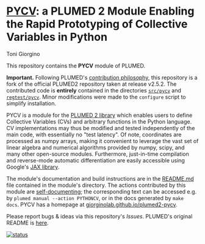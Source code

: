 [PYCV](https://giorginolab.github.io/plumed2-pycv): a PLUMED 2 Module Enabling the Rapid Prototyping of Collective Variables in Python
==========

Toni Giorgino

This repository contains the **PYCV** module of PLUMED. 

**Important.** Following PLUMED's [contribution philosophy](https://www.plumed.org/doc-v2.5/developer-doc/html/_how_to_contribute_to_plumed.html), this repository is a fork of the official PLUMED2 repository taken at release v2.5.2. The contributed code is **entirely** contained in the directories [`src/pycv`](src/pycv) and [`regtest/pycv`](regtest/pycv).  Minor modifications were made to the `configure` script to simplify installation.


PYCV is a module for the [PLUMED 2 library](https://www.plumed.org) which enables users to define Collective Variables (CVs) and arbitrary functions in the Python language. CV implementations may thus be modified and tested independently of the main code, with essentially no "test latency". Of note, coordinates are processed as numpy arrays, making it convenient to leverage the vast set of linear algebra and numerical algorithms provided by numpy, scipy, and many other open-source modules. Furthermore, just-in-time compilation and reverse-mode automatic differentiation are easily accessible using Google's [JAX library](https://github.com/google/jax).

The module's documentation and build instructions are in the [README.md](src/pycv/README.md) file contained in the module's directory. The actions contributed by this module are [self-documenting](https://www.plumed.org/doc-v2.5/developer-doc/html/using_doxygen.html); the corresponding text can be accessed e.g. by `plumed manual --action PYTHONCV`, or in the docs generated by `make docs`.  PYCV has a homepage at [giorginolab.github.io/plumed2-pycv](https://giorginolab.github.io/plumed2-pycv).



Please report bugs & ideas via this repository's *Issues*. PLUMED's original README is [here](README.md.upstream). 



[![status](https://joss.theoj.org/papers/8fe944dca9a4c5c45dd778f8518b0251/status.svg)](https://joss.theoj.org/papers/8fe944dca9a4c5c45dd778f8518b0251)
